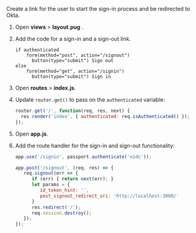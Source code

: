 Create a link for the user to start the sign-in process and be redirected to Okta.

1. Open **views** > **layout.pug** .
1. Add the code for a sign-in and a sign-out link.

   ```pug
   if authenticated
       form(method="post", action="/signout")
         button(type="submit") Sign out
   else
       form(method="get", action="/signin")
         button(type="submit") Sign in
   ```

1. Open **routes** > **index.js**.
1. Update `router.get()` to pass on the `authenticated` variable:

   ```js
   router.get('/', function(req, res, next) {
     res.render('index', { authenticated: req.isAuthenticated() });
   });
   ```

1. Open **app.js**.
1. Add the route handler for the sign-in and sign-out functionality:

   ```js
   app.use('/signin', passport.authenticate('oidc'));

   app.post('/signout', (req, res) => {
      req.signout(err => {
         if (err) { return next(err); }
         let params = {
            id_token_hint: '',
            post_signout_redirect_uri: 'http://localhost:3000/'
         }
         res.redirect('/');
         req.session.destroy();
      });
   });
   ```
